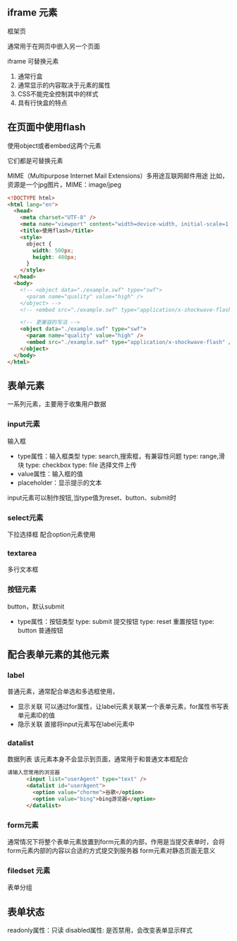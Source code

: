 ## iframe 元素
框架页

通常用于在网页中嵌入另一个页面

iframe 可替换元素

1. 通常行盒
2. 通常显示的内容取决于元素的属性
3. CSS不能完全控制其中的样式
4. 具有行快盒的特点


## 在页面中使用flash

使用object或者embed这两个元素

它们都是可替换元素

MIME（Multipurpose Internet Mail Extensions）多用途互联网邮件用途
比如，资源是一个jpg图片，MIME：image/jpeg
```html
<!DOCTYPE html>
<html lang="en">
  <head>
    <meta charset="UTF-8" />
    <meta name="viewport" content="width=device-width, initial-scale=1.0" />
    <title>使用flash</title>
    <style>
      object {
        width: 500px;
        height: 400px;
      }
    </style>
  </head>
  <body>
    <!-- <object data="./example.swf" type="swf">
      <param name="quality" value="high" />
    </object> -->
    <!-- <embed src="./example.swf" type="application/x-shockwave-flash" /> -->

    <!-- 更兼容的写法 -->
    <object data="./example.swf" type="swf">
      <param name="quality" value="high" />
      <embed src="./example.swf" type="application/x-shockwave-flash" />
    </object>
  </body>
</html>

```

## 表单元素

一系列元素，主要用于收集用户数据

### input元素
输入框
- type属性：输入框类型
type: search,搜索框，有兼容性问题
type: range,滑块
type: checkbox
type: file 选择文件上传
- value属性：输入框的值
- placeholder：显示提示的文本

input元素可以制作按钮,当type值为reset、button、submit时


### select元素

下拉选择框
配合option元素使用

### textarea
多行文本框

### 按钮元素
button，默认submit
- type属性：按钮类型
type: submit 提交按钮
type: reset 重置按钮
type: button 普通按钮



## 配合表单元素的其他元素

### label
普通元素，通常配合单选和多选框使用，
- 显示关联
可以通过for属性，让label元素关联某一个表单元素，for属性书写表单元素ID的值
- 隐示关联
  直接将input元素写在label元素中

### datalist
数据列表
该元素本身不会显示到页面，通常用于和普通文本框配合
```html
请输入您常用的浏览器
      <input list="userAgent" type="text" />
      <datalist id="userAgent">
        <option value="chorme">谷歌</option>
        <option value="bing">bing游览器</option>
      </datalist>
```

### form元素

通常情况下将整个表单元素放置到form元素的内部，作用是当提交表单时，会将form元素内部的内容以合适的方式提交到服务器
form元素对静态页面无意义


### filedset 元素
表单分组

## 表单状态
readonly属性：只读
disabled属性: 是否禁用，会改变表单显示样式